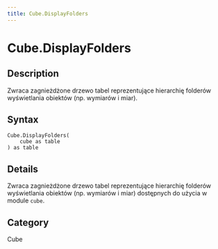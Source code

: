 ```yaml
---
title: Cube.DisplayFolders
---
```


# Cube.DisplayFolders


## Description

Zwraca zagnieżdżone drzewo tabel reprezentujące hierarchię folderów wyświetlania obiektów (np. wymiarów i miar).


## Syntax

```powerquery
Cube.DisplayFolders(
    cube as table
) as table
```


## Details

Zwraca zagnieżdżone drzewo tabel reprezentujące hierarchię folderów wyświetlania obiektów (np. wymiarów i miar) dostępnych do użycia w module <code>cube</code>.



## Category
Cube
